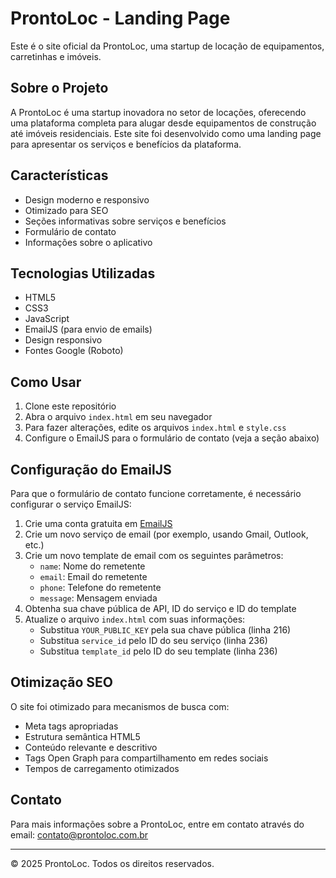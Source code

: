 # ProntoLoc - Landing Page

Este é o site oficial da ProntoLoc, uma startup de locação de equipamentos, carretinhas e imóveis.

## Sobre o Projeto

A ProntoLoc é uma startup inovadora no setor de locações, oferecendo uma plataforma completa para alugar desde equipamentos de construção até imóveis residenciais. Este site foi desenvolvido como uma landing page para apresentar os serviços e benefícios da plataforma.

## Características

- Design moderno e responsivo
- Otimizado para SEO
- Seções informativas sobre serviços e benefícios
- Formulário de contato
- Informações sobre o aplicativo

## Tecnologias Utilizadas

- HTML5
- CSS3
- JavaScript
- EmailJS (para envio de emails)
- Design responsivo
- Fontes Google (Roboto)

## Como Usar

1. Clone este repositório
2. Abra o arquivo `index.html` em seu navegador
3. Para fazer alterações, edite os arquivos `index.html` e `style.css`
4. Configure o EmailJS para o formulário de contato (veja a seção abaixo)

## Configuração do EmailJS

Para que o formulário de contato funcione corretamente, é necessário configurar o serviço EmailJS:

1. Crie uma conta gratuita em [EmailJS](https://www.emailjs.com/)
2. Crie um novo serviço de email (por exemplo, usando Gmail, Outlook, etc.)
3. Crie um novo template de email com os seguintes parâmetros:
   - `name`: Nome do remetente
   - `email`: Email do remetente
   - `phone`: Telefone do remetente
   - `message`: Mensagem enviada
4. Obtenha sua chave pública de API, ID do serviço e ID do template
5. Atualize o arquivo `index.html` com suas informações:
   - Substitua `YOUR_PUBLIC_KEY` pela sua chave pública (linha 216)
   - Substitua `service_id` pelo ID do seu serviço (linha 236)
   - Substitua `template_id` pelo ID do seu template (linha 236)

## Otimização SEO

O site foi otimizado para mecanismos de busca com:

- Meta tags apropriadas
- Estrutura semântica HTML5
- Conteúdo relevante e descritivo
- Tags Open Graph para compartilhamento em redes sociais
- Tempos de carregamento otimizados

## Contato

Para mais informações sobre a ProntoLoc, entre em contato através do email: contato@prontoloc.com.br

---

© 2025 ProntoLoc. Todos os direitos reservados.
